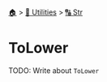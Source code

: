 <!--startTocHeader-->
[🏠](../../README.md) > [🔧 Utilities](../README.md) > [🔠 Str](README.md)
# ToLower
<!--endTocHeader-->

TODO: Write about `ToLower`

<!--startTocSubTopic-->
<!--endTocSubTopic-->